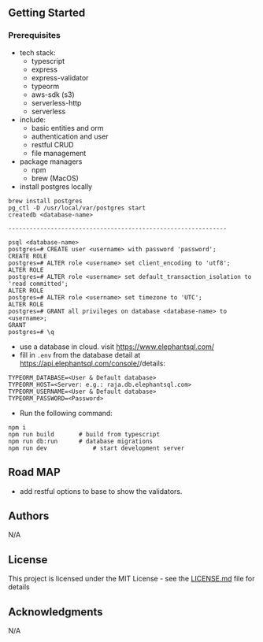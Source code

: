 ## Getting Started

### Prerequisites
* tech stack:
	* typescript
	* express
	* express-validator
	* typeorm
	* aws-sdk (s3)
	* serverless-http
	* serverless
* include:
	* basic entities and orm
	* authentication and user
	* restful CRUD
	* file management
* package managers
	* npm
	* brew (MacOS)
* install postgres locally
```
brew install postgres
pg_ctl -D /usr/local/var/postgres start
createdb <database-name>

--------------------------------------------------------------

psql <database-name>
postgres=# CREATE user <username> with password 'password';
CREATE ROLE
postgres=# ALTER role <username> set client_encoding to 'utf8';
ALTER ROLE
postgres=# ALTER role <username> set default_transaction_isolation to 'read committed';
ALTER ROLE
postgres=# ALTER role <username> set timezone to 'UTC';
ALTER ROLE
postgres=# GRANT all privileges on database <database-name> to <username>;
GRANT
postgres=# \q
```
* use a database in cloud. visit https://www.elephantsql.com/
* fill in `.env` from the database detail at https://api.elephantsql.com/console/<database-id>/details:
```
TYPEORM_DATABASE=<User & Default database>
TYPEORM_HOST=<Server: e.g.: raja.db.elephantsql.com>
TYPEORM_USERNAME=<User & Default database>
TYPEORM_PASSWORD=<Password>
```

* Run the following command:
```
npm i
npm run build 		# build from typescript
npm run db:run		# database migrations
npm run dev				# start development server
```


## Road MAP
* add restful options to base to show the validators.


## Authors

N/A

## License

This project is licensed under the MIT License - see the [LICENSE.md](LICENSE.md) file for details

## Acknowledgments

N/A

